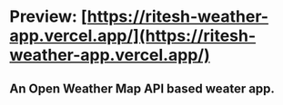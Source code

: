 # Preview: [https://ritesh-weather-app.vercel.app/](https://ritesh-weather-app.vercel.app/)

## An Open Weather Map API based weater app.

